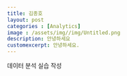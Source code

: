 ```yaml
---  
title: 김종호
layout: post 
categories : [Analytics]
image : /assets/img//img/Untitled.png
description: 안녕하세요
customexcerpt: 안녕하세요.  
---
```


데이터 분석 실습 작성
